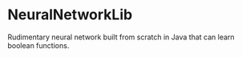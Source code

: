 # NeuralNetworkLib
Rudimentary neural network built from scratch in Java that can learn boolean functions. 
